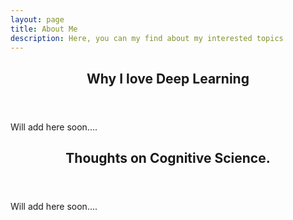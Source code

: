 ```yaml
---
layout: page
title: About Me
description: Here, you can my find about my interested topics
---
```


<section>
  <section class="spotlight">
		<div class="content">
			<header class="major">
			<h2 align="center">Why I love Deep Learning</h2>
			</header>
			<p> Will add here soon....</p>
		</div>
  </section>
  
  <section class = "spotlight">
  <div class="content">
          <header class="major">
			<h2 align="center">Thoughts on Cognitive Science.</h2>
			</header>
	  <p>Will add here soon....</p>
	</div>
  </section>
	</section>
